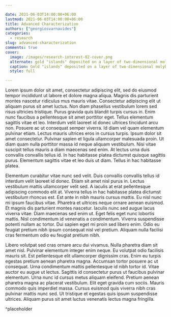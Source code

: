 ```yaml
---

date: 2021-06-03T14:00:00+06:00
lastmod: 2021-06-03T14:00:00+06:00
title: Advanced Characterization
authors: ["georgiosvarnavides"]
categories:
  - research
slug: advanced-characterization
comments: true
cover:
  image: /images/research-interest-02-cover.png
  alternate: gold "islands" deposited on a layer of two-dimensional molybdenum sulfide, imaged using HAADF and iDPC STEM techniques
  caption: Gold "islands" deposited on a layer of two-dimensional molybdenum sulfide, imaged using HAADF and iDPC STEM techniques, showing the (apparent) 18A and 32A moire cells respectively (see [[1]](https://www.nature.com/articles/s41467-021-21363-5))
  style: full

---
```


Lorem ipsum dolor sit amet, consectetur adipiscing elit, sed do eiusmod tempor incididunt ut labore et dolore magna aliqua. Magnis dis parturient montes nascetur ridiculus mus mauris vitae. Consectetur adipiscing elit ut aliquam purus sit amet luctus. Non diam phasellus vestibulum lorem sed risus ultricies tristique. Purus gravida quis blandit turpis cursus in. Enim nunc faucibus a pellentesque sit amet porttitor eget. Tellus elementum sagittis vitae et leo. Interdum velit laoreet id donec ultrices tincidunt arcu non. Posuere ac ut consequat semper viverra. Id diam vel quam elementum pulvinar etiam. Lectus mauris ultrices eros in cursus turpis. Ipsum dolor sit amet consectetur. Pulvinar sapien et ligula ullamcorper malesuada proin. Ut diam quam nulla porttitor massa id neque aliquam vestibulum. Nisi vitae suscipit tellus mauris a diam maecenas sed enim. At lectus urna duis convallis convallis tellus id. In hac habitasse platea dictumst quisque sagittis purus. Elementum sagittis vitae et leo duis ut diam. Tellus in hac habitasse platea.

Elementum curabitur vitae nunc sed velit. Duis convallis convallis tellus id interdum velit laoreet id donec. Etiam sit amet nisl purus in. Lectus vestibulum mattis ullamcorper velit sed. A iaculis at erat pellentesque adipiscing commodo elit at. Viverra tellus in hac habitasse platea dictumst vestibulum rhoncus est. Est ante in nibh mauris cursus mattis. Eu nisl nunc mi ipsum faucibus vitae. Pharetra et ultrices neque ornare aenean euismod. Et magnis dis parturient montes nascetur. Iaculis nunc sed augue lacus viverra vitae. Diam maecenas sed enim ut. Eget felis eget nunc lobortis mattis. Nisl condimentum id venenatis a condimentum. Viverra suspendisse potenti nullam ac tortor. Dui sapien eget mi proin sed libero enim. Odio eu feugiat pretium nibh ipsum consequat nisl vel pretium. Aliquam nulla facilisi cras fermentum odio eu feugiat pretium nibh.

Libero volutpat sed cras ornare arcu dui vivamus. Nulla pharetra diam sit amet nisl. Pulvinar elementum integer enim neque. Eu volutpat odio facilisis mauris sit. Est pellentesque elit ullamcorper dignissim cras. Enim eu turpis egestas pretium aenean pharetra magna. Accumsan tortor posuere ac ut consequat. Urna condimentum mattis pellentesque id nibh tortor id. Vitae auctor eu augue ut lectus. Sagittis id consectetur purus ut faucibus pulvinar elementum. Urna nunc id cursus metus aliquam eleifend. Pretium aenean pharetra magna ac placerat vestibulum. Elit eget gravida cum sociis. Mauris commodo quis imperdiet massa. Cursus euismod quis viverra nibh cras pulvinar mattis nunc sed. Ut tristique et egestas quis ipsum suspendisse ultrices. Aliquam purus sit amet luctus venenatis lectus magna fringilla.

^placeholder
